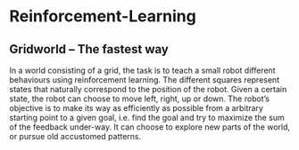 # Reinforcement-Learning

## Gridworld – The fastest way

In a world consisting of a grid, the task is to teach a small robot different behaviours using reinforcement
learning. The different squares represent states that naturally correspond to the position of the robot. Given
a certain state, the robot can choose to move left, right, up or down. The robot’s objective is to make its
way as efficiently as possible from a arbitrary starting point to a given goal, i.e. find the goal and try to
maximize the sum of the feedback under-way. It can choose to explore new parts of the world, or pursue
old accustomed patterns.
